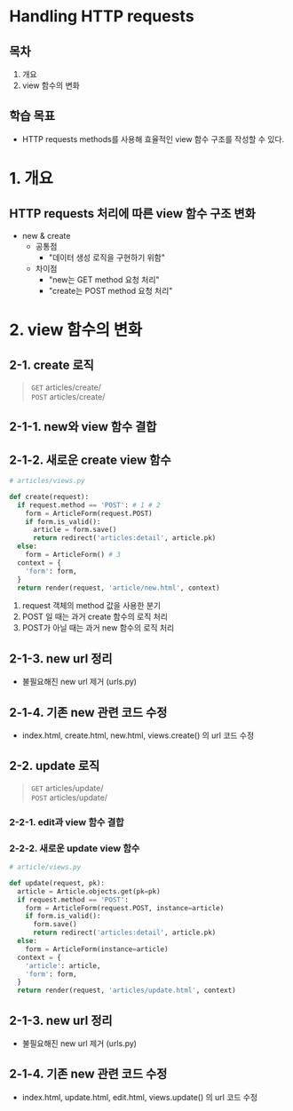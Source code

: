 # Handling HTTP requests
## 목차
1. 개요
2. view 함수의 변화
## 학습 목표
* HTTP requests methods를 사용해 효율적인 view 함수 구조를 작성할 수 있다.

# 1. 개요
## HTTP requests 처리에 따른 view 함수 구조 변화
* new & create
  * 공통점
    * "데이터 생성 로직을 구현하기 위함"
  * 차이점
    * "new는 GET method 요청 처리"
    * "create는 POST method 요청 처리"

# 2. view 함수의 변화
## 2-1. create 로직
> `GET` articles/create/ <br/>
> `POST` articles/create/
## 2-1-1. new와 view 함수 결합
## 2-1-2. 새로운 create view 함수
```py
# articles/views.py

def create(request):
  if request.method == 'POST': # 1 # 2
    form = ArticleForm(request.POST)
    if form.is_valid():
      article = form.save()
      return redirect('articles:detail', article.pk)
  else:
    form = ArticleForm() # 3
  context = {
    'form': form,
  }
  return render(request, 'article/new.html', context)
```
1. request 객체의 method 값을 사용한 분기
2. POST 일 때는 과거 create 함수의 로직 처리
3. POST가 아닐 때는 과거 new 함수의 로직 처리
## 2-1-3. new url 정리
* 불필요해진 new url 제거 (urls.py)
## 2-1-4. 기존 new 관련 코드 수정
* index.html, create.html, new.html, views.create() 의 url 코드 수정

## 2-2. update 로직
> `GET` articles/update/ <br/>
> `POST` articles/update/
### 2-2-1. edit과 view 함수 결합
### 2-2-2. 새로운 update view 함수
```py
# article/views.py

def update(request, pk):
  article = Article.objects.get(pk=pk)
  if request.method == 'POST':
    form = ArticleForm(request.POST, instance=article)
    if form.is_valid():
      form.save()
      return redirect('articles:detail', article.pk)
  else:
    form = ArticleForm(instance=article)
  context = {
    'article': article,
    'form': form,
  }
  return render(request, 'articles/update.html', context)
```
## 2-1-3. new url 정리
* 불필요해진 new url 제거 (urls.py)
## 2-1-4. 기존 new 관련 코드 수정
* index.html, update.html, edit.html, views.update() 의 url 코드 수정